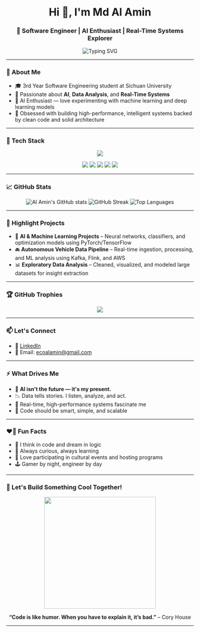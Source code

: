 <h1 align="center">Hi 👋, I'm Md Al Amin</h1>
<h3 align="center">🚀 Software Engineer | AI Enthusiast | Real-Time Systems Explorer</h3>

<p align="center">
  <img src="https://readme-typing-svg.herokuapp.com?font=Fira+Code&duration=3000&pause=1000&color=00F7FF&center=true&vCenter=true&width=435&lines=Engineer+by+Discipline;AI+Enthusiast+by+Passion;Data+Driven.+Logic+Obsessed.+🚀" alt="Typing SVG" />
</p>

---

### 🧠 About Me
- 🎓 3rd Year Software Engineering student at Sichuan University  
- 🔬 Passionate about **AI**, **Data Analysis**, and **Real-Time Systems**  
- 🤖 AI Enthusiast — love experimenting with machine learning and deep learning models   
- 🧪 Obsessed with building high-performance, intelligent systems backed by clean code and solid architecture  

---

### 🧰 Tech Stack

<p align="center">
  <img src="https://skillicons.dev/icons?i=cpp,java,py,flask,nodejs,js,mysql,postgres,python,kafka,aws,docker,git,linux,vscode,tensorflow,pytorch,hadoop" />
</p>

<p align="center">
  <img src="https://img.shields.io/badge/OpenCV-%235C3EE8?style=for-the-badge&logo=opencv&logoColor=white" />
  <img src="https://img.shields.io/badge/Matplotlib-%23FFDD54?style=for-the-badge&logo=python&logoColor=black" />
  <img src="https://img.shields.io/badge/Seaborn-%231D2951?style=for-the-badge&logo=python&logoColor=white" />
  <img src="https://img.shields.io/badge/Pandas-%23150458?style=for-the-badge&logo=pandas&logoColor=white" />
  <img src="https://img.shields.io/badge/Numpy-%23013243?style=for-the-badge&logo=numpy&logoColor=white" />
</p>

---

### 📈 GitHub Stats

<p align="center">
  <img src="https://github-readme-stats.vercel.app/api?username=alaminxtration&show_icons=true&theme=radical&count_private=true" alt="Al Amin's GitHub stats" />
  <img src="https://github-readme-streak-stats.herokuapp.com/?user=alaminxtration&theme=radical" alt="GitHub Streak" />
  <img src="https://github-readme-stats.vercel.app/api/top-langs/?username=alaminxtration&layout=compact&theme=radical" alt="Top Languages" />
</p>

---

### 🚀 Highlight Projects

- 🤖 **AI & Machine Learning Projects** – Neural networks, classifiers, and optimization models using PyTorch/TensorFlow  
- 🚘 **Autonomous Vehicle Data Pipeline** – Real-time ingestion, processing, and ML analysis using Kafka, Flink, and AWS  
- 📊 **Exploratory Data Analysis** – Cleaned, visualized, and modeled large datasets for insight extraction 

---

### 🏆 GitHub Trophies

<p align="center">
  <img src="https://github-profile-trophy.vercel.app/?username=alaminxtration&theme=radical&no-bg=true&no-frame=true" />
</p>


---



### 📫 Let's Connect
- 💼 [LinkedIn](https://www.linkedin.com/in/alaminxtraction//)  
- 📧 Email: ecoalamin@gmail.com  

---

### ⚡ What Drives Me

- 🤖 **AI isn't the future — it's my present.**  
- 📉 Data tells stories. I listen, analyze, and act.  
- 🚦 Real-time, high-performance systems fascinate me  
- 🎯 Code should be smart, simple, and scalable  

---

### ❤️‍🔥 Fun Facts

- 🧠 I think in code and dream in logic  
- 🎯 Always curious, always learning  
- 🎤 Love participating in cultural events and hosting programs  
- 🕹️ Gamer by night, engineer by day  

---

### 🦾 Let's Build Something Cool Together!

<p align="center">
  <img src="https://media.giphy.com/media/qgQUggAC3Pfv687qPC/giphy.gif" width="300" />
</p>

<p align="center">
  <strong>“Code is like humor. When you have to explain it, it’s bad.”</strong> – Cory House
</p>

---
